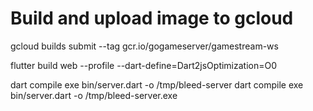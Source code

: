 # Build and upload image to gcloud
gcloud builds submit --tag gcr.io/gogameserver/gamestream-ws

flutter build web --profile --dart-define=Dart2jsOptimization=O0

dart compile exe bin/server.dart -o /tmp/bleed-server
dart compile exe bin/server.dart -o /tmp/bleed-server.exe
